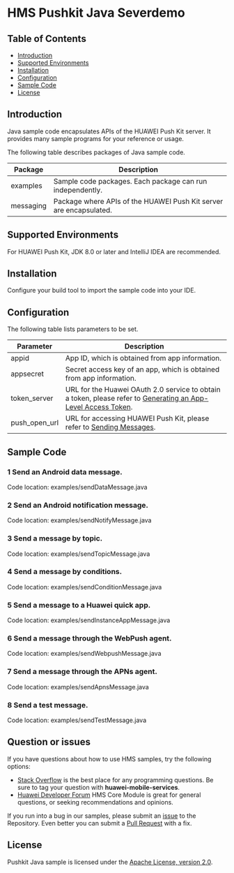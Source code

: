 # HMS Pushkit Java Severdemo


## Table of Contents

 * [Introduction](#introduction)
 * [Supported Environments](#supported-environments)
 * [Installation](#installation)
 * [Configuration ](#configuration )
 * [Sample Code](#sample-code)
 * [License](#license)
 
 
## Introduction

Java sample code encapsulates APIs of the HUAWEI Push Kit server. It provides many sample programs for your reference or usage.

The following table describes packages of Java sample code.

| Package | Description |
| ---- | ---- |
| examples | Sample code packages. Each package can run independently. |
| messaging | Package where APIs of the HUAWEI Push Kit server are encapsulated. |

## Supported Environments

For HUAWEI Push Kit, JDK 8.0 or later and IntelliJ IDEA are recommended.

## Installation
Configure your build tool to import the sample code into your IDE.

## Configuration 

The following table lists parameters to be set.

| Parameter | Description |
| ---- | ---- |
| appid | App ID, which is obtained from app information. |
| appsecret | Secret access key of an app, which is obtained from app information. |
| token_server | URL for the Huawei OAuth 2.0 service to obtain a token, please refer to [Generating an App-Level Access Token](https://developer.huawei.com/consumer/en/doc/development/parts-Guides/generating_app_level_access_token). |
| push_open_url | URL for accessing HUAWEI Push Kit, please refer to [Sending Messages](https://developer.huawei.com/consumer/en/doc/development/HMS-References/push-sendapi). |

## Sample Code

### 1 Send an Android data message.
Code location: examples/sendDataMessage.java

### 2 Send an Android notification message.
Code location: examples/sendNotifyMessage.java

### 3 Send a message by topic.
Code location: examples/sendTopicMessage.java

### 4 Send a message by conditions.
Code location: examples/sendConditionMessage.java

### 5 Send a message to a Huawei quick app.
Code location: examples/sendInstanceAppMessage.java

### 6 Send a message through the WebPush agent.
Code location: examples/sendWebpushMessage.java

### 7 Send a message through the APNs agent.
Code location: examples/sendApnsMessage.java

### 8 Send a test message.
Code location: examples/sendTestMessage.java

## Question or issues
If you have questions about how to use HMS samples, try the following options:
- [Stack Overflow](https://stackoverflow.com/questions/tagged/huawei-mobile-services) is the best place for any programming questions. Be sure to tag your question with 
**huawei-mobile-services**.
- [Huawei Developer Forum](https://forums.developer.huawei.com/forumPortal/en/home?fid=0101187876626530001) HMS Core Module is great for general questions, or seeking recommendations and opinions.

If you run into a bug in our samples, please submit an [issue](https://github.com/HMS-Core/hms-push-serverdemo-java/issues) to the Repository. Even better you can submit a [Pull Request](https://github.com/HMS-Core/hms-push-serverdemo-java/pulls) with a fix.

##  License
Pushkit Java sample is licensed under the [Apache License, version 2.0](http://www.apache.org/licenses/LICENSE-2.0).
